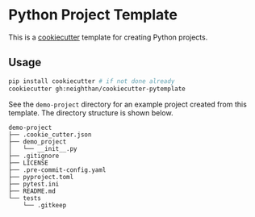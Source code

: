 # Python Project Template

This is a [cookiecutter][cookiecutter] template for creating Python projects.

## Usage

```bash
pip install cookiecutter # if not done already
cookiecutter gh:neighthan/cookiecutter-pytemplate
```

See the `demo-project` directory for an example project created from this template. The directory structure is shown below.

```{directory_structure}
demo-project
├── .cookie_cutter.json
├── demo_project
│   └── __init__.py
├── .gitignore
├── LICENSE
├── .pre-commit-config.yaml
├── pyproject.toml
├── pytest.ini
├── README.md
└── tests
    └── .gitkeep
```

[cookiecutter]: https://github.com/audreyr/cookiecutter
